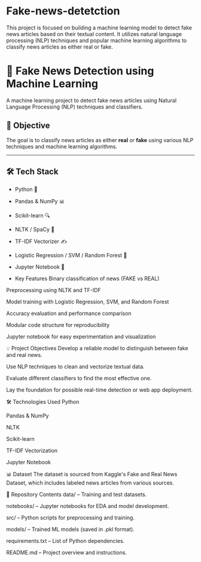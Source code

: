 # Fake-news-detetction
This project is focused on building a machine learning model to detect fake news articles based on their textual content. It utilizes natural language processing (NLP) techniques and popular machine learning algorithms to classify news articles as either real or fake.
# 📰 Fake News Detection using Machine Learning

A machine learning project to detect fake news articles using Natural Language Processing (NLP) techniques and classifiers.

## 📌 Objective

The goal is to classify news articles as either **real** or **fake** using various NLP techniques and machine learning algorithms.

---

## 🛠️ Tech Stack

- Python 🐍
- Pandas & NumPy 📊
- Scikit-learn 🔍
- NLTK / SpaCy 🧠
- TF-IDF Vectorizer ✍️
- Logistic Regression / SVM / Random Forest 🌲
- Jupyter Notebook 📓

-  Key Features
Binary classification of news (FAKE vs REAL)

Preprocessing using NLTK and TF-IDF

Model training with Logistic Regression, SVM, and Random Forest

Accuracy evaluation and performance comparison

Modular code structure for reproducibility

Jupyter notebook for easy experimentation and visualization

💡 Project Objectives
Develop a reliable model to distinguish between fake and real news.

Use NLP techniques to clean and vectorize textual data.

Evaluate different classifiers to find the most effective one.

Lay the foundation for possible real-time detection or web app deployment.

🛠️ Technologies Used
Python

Pandas & NumPy

NLTK

Scikit-learn

TF-IDF Vectorization

Jupyter Notebook

📊 Dataset
The dataset is sourced from Kaggle's Fake and Real News Dataset, which includes labeled news articles from various sources.

📁 Repository Contents
data/ – Training and test datasets.

notebooks/ – Jupyter notebooks for EDA and model development.

src/ – Python scripts for preprocessing and training.

models/ – Trained ML models (saved in .pkl format).

requirements.txt – List of Python dependencies.

README.md – Project overview and instructions.

